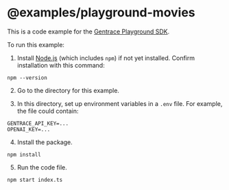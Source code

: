 # @examples/playground-movies

This is a code example for the [Gentrace Playground SDK](https://www.npmjs.com/package/@gentrace/playground).

To run this example:

1. Install [Node.js](https://nodejs.org/) (which includes `npm`) if not yet installed. Confirm installation with this command:

```
npm --version
```

2. Go to the directory for this example.

3. In this directory, set up environment variables in a `.env` file. For example, the file could contain:

```
GENTRACE_API_KEY=...
OPENAI_KEY=...   
```

4. Install the package.

```
npm install
```

5. Run the code file. 

```
npm start index.ts
```